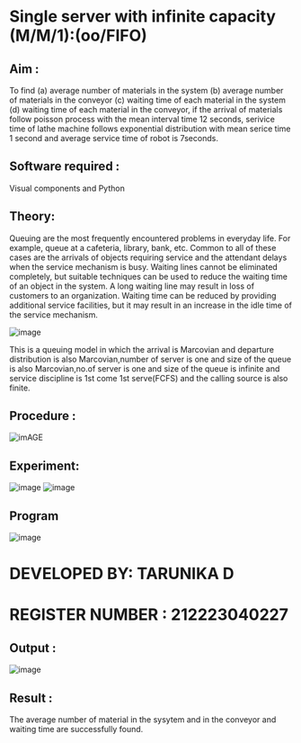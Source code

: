 # Single server with infinite capacity (M/M/1):(oo/FIFO)
## Aim :
To find (a) average number of materials in the system (b) average number of materials in the conveyor (c) waiting time of each material in the system (d) waiting time of each material in the conveyor, if the arrival  of materials follow poisson process with the mean interval time 12 seconds, serivice time of lathe machine follows exponential distribution with mean serice time 1 second and average service time of robot is 7seconds.

## Software required :
Visual components and Python

## Theory:
Queuing are the most frequently encountered problems in everyday life. For example, queue at a cafeteria, library, bank, etc. Common to all of these cases are the arrivals of objects requiring service and the attendant delays when the service mechanism is busy. Waiting lines cannot be eliminated completely, but suitable techniques can be used to reduce the waiting time of an object in the system. A long waiting line may result in loss of customers to an organization. Waiting time can be reduced by providing additional service facilities, but it may result in an increase in the idle time of the service mechanism.

![image](1.png)

This is a queuing model in which the arrival is Marcovian and departure distribution is also Marcovian,number of server is one and size of the queue is also Marcovian,no.of server is one and size of the queue is infinite and service discipline is 1st come 1st serve(FCFS) and the calling source is also finite.

## Procedure :

![imAGE](2.png)



## Experiment:
![image](https://github.com/tarunikadamodaran/Single-server-infinite-capacity---Markov-Model/assets/145633268/69accb3b-028c-4056-8d35-73bbec5eb36d)
![image](https://github.com/tarunikadamodaran/Single-server-infinite-capacity---Markov-Model/assets/145633268/567095d6-d8d6-4d06-ba7b-b424c02809e7)


 
## Program
![image](https://github.com/ramjan1729/Single-server-infinite-capacity---Markov-Model/assets/103921593/5f1fd58d-5929-4c51-89ea-4cef009e5bad)

# DEVELOPED BY: TARUNIKA D
# REGISTER NUMBER : 212223040227

## Output :
![image](https://github.com/tarunikadamodaran/Single-server-infinite-capacity---Markov-Model/assets/145633268/5bc61713-8d3e-4ad7-83d8-9804aa565c15)


## Result :
The average number of material in the sysytem and in the conveyor and waiting time are
successfully found.

